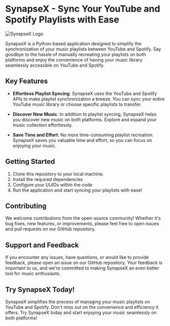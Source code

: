 # SynapseX - Sync Your YouTube and Spotify Playlists with Ease

![SynapseX Logo](insert-link-to-logo-image-here)

SynapseX is a Python-based application designed to simplify the synchronization of your music playlists between YouTube and Spotify. Say goodbye to the hassle of manually recreating your playlists on both platforms and enjoy the convenience of having your music library seamlessly accessible on YouTube and Spotify.

## Key Features 

- **Effortless Playlist Syncing**: SynapseX uses the YouTube and Spotify APIs to make playlist synchronization a breeze. You can sync your entire YouTube music library or choose specific playlists to transfer.

- **Discover New Music**: In addition to playlist syncing, SynapseX helps you discover new music on both platforms. Explore and expand your music collection effortlessly.

- **Save Time and Effort**: No more time-consuming playlist recreation. SynapseX saves you valuable time and effort, so you can focus on enjoying your music.

## Getting Started

1. Clone this repository to your local machine.
2. Install the required dependencies
3. Configure your UUIDs within the code
4. Run the application and start syncing your playlists with ease!

## Contributing

We welcome contributions from the open-source community! Whether it's bug fixes, new features, or improvements, please feel free to open issues and pull requests on our GitHub repository.

## Support and Feedback

If you encounter any issues, have questions, or would like to provide feedback, please open an issue on our GitHub repository. Your feedback is important to us, and we're committed to making SynapseX an even better tool for music enthusiasts.

## Try SynapseX Today!

SynapseX simplifies the process of managing your music playlists on YouTube and Spotify. Don't miss out on the convenience and efficiency it offers. Try SynapseX today and start enjoying your music seamlessly on both platforms!
